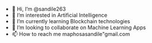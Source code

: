- 👋 Hi, I’m @sandile263
- 👀 I’m interested in Artificial Intelligence
- 🌱 I’m currently learning Blockchain technologies
- 💞️ I’m looking to collaborate on Machine Learning Apps
- 📫 How to reach me maphosasandile"gmail.com

<!---
sandile263/sandile263 is a ✨ special ✨ repository because its `README.md` (this file) appears on your GitHub profile.
You can click the Preview link to take a look at your changes.
--->
